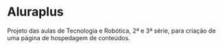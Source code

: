 # Aluraplus
Projeto das aulas de Tecnologia e Robótica, 2ª e 3ª série, para criação de uma página de hospedagem de conteúdos.
